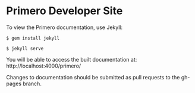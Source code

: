 # Primero Developer Site

To view the Primero documentation, use Jekyll:

```
$ gem install jekyll

$ jekyll serve

```

You will be able to access the built documentation at: http://localhost:4000/primero/

Changes to documentation should be submitted as pull requests to the gh-pages branch.
